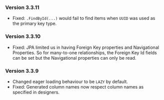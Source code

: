 ### Version 3.3.11

- Fixed: `.FindById(...)` would fail to find items when `UUID` was used as the primary key type.

### Version 3.3.10

- Fixed: JPA limited us in having Foreign Key properties and Navigational Properties. So for many-to-one relationships, the Foreign Key Id fields can be set but the Navigational properties can only be read.

### Version 3.3.9

- Changed eager loading behaviour to be `LAZY` by default.
- Fixed: Generated column names now respect column names as specified in designers.
